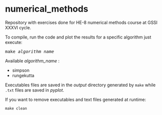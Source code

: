 # numerical_methods
Repository with exercises done for HE-8 numerical methods course at GSSI XXXVI cycle. 

To compile, run the code and plot the results for a specific algorithm just execute:
<pre>
make <i>algorithm_name</i>
</pre>

Available *algorithm_name* :
- simpson
- rungekutta

Executables files are saved in the *output* directory generated by `make` while `.txt` files are saved in *pyplot*.

If you want to remove executables and text files generated at runtime:
```
make clean
```
